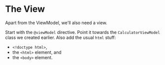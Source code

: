 # The View

Apart from the ViewModel, we'll also need a view.

Start with the `@viewModel` directive. Point it towards the `CalculatorViewModel` class we created earlier. 
Also add the usual `html` stuff: 

- `<!doctype html>`,
- the `<html>` element, and
- the  `<body>` element.